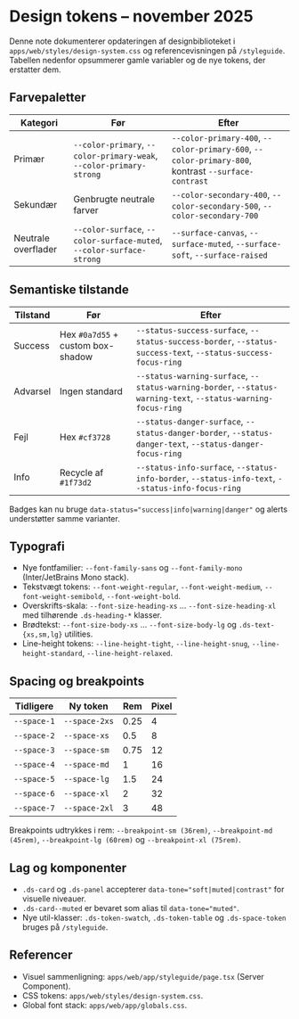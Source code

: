 # Design tokens – november 2025

Denne note dokumenterer opdateringen af designbiblioteket i `apps/web/styles/design-system.css` og referencevisningen på
`/styleguide`. Tabellen nedenfor opsummerer gamle variabler og de nye tokens, der erstatter dem.

## Farvepaletter

| Kategori | Før | Efter |
| --- | --- | --- |
| Primær | `--color-primary`, `--color-primary-weak`, `--color-primary-strong` | `--color-primary-400`, `--color-primary-600`, `--color-primary-800`, kontrast `--surface-contrast` |
| Sekundær | Genbrugte neutrale farver | `--color-secondary-400`, `--color-secondary-500`, `--color-secondary-700` |
| Neutrale overflader | `--color-surface`, `--color-surface-muted`, `--color-surface-strong` | `--surface-canvas`, `--surface-muted`, `--surface-soft`, `--surface-raised` |

## Semantiske tilstande

| Tilstand | Før | Efter |
| --- | --- | --- |
| Success | Hex `#0a7d55` + custom box-shadow | `--status-success-surface`, `--status-success-border`, `--status-success-text`, `--status-success-focus-ring` |
| Advarsel | Ingen standard | `--status-warning-surface`, `--status-warning-border`, `--status-warning-text`, `--status-warning-focus-ring` |
| Fejl | Hex `#cf3728` | `--status-danger-surface`, `--status-danger-border`, `--status-danger-text`, `--status-danger-focus-ring` |
| Info | Recycle af `#1f73d2` | `--status-info-surface`, `--status-info-border`, `--status-info-text`, `--status-info-focus-ring` |

Badges kan nu bruge `data-status="success|info|warning|danger"` og alerts understøtter samme varianter.

## Typografi

- Nye fontfamilier: `--font-family-sans` og `--font-family-mono` (Inter/JetBrains Mono stack).
- Tekstvægt tokens: `--font-weight-regular`, `--font-weight-medium`, `--font-weight-semibold`, `--font-weight-bold`.
- Overskrifts-skala: `--font-size-heading-xs` … `--font-size-heading-xl` med tilhørende `.ds-heading-*` klasser.
- Brødtekst: `--font-size-body-xs` … `--font-size-body-lg` og `.ds-text-{xs,sm,lg}` utilities.
- Line-height tokens: `--line-height-tight`, `--line-height-snug`, `--line-height-standard`, `--line-height-relaxed`.

## Spacing og breakpoints

| Tidligere | Ny token | Rem | Pixel |
| --- | --- | --- | --- |
| `--space-1` | `--space-2xs` | 0.25 | 4 |
| `--space-2` | `--space-xs` | 0.5 | 8 |
| `--space-3` | `--space-sm` | 0.75 | 12 |
| `--space-4` | `--space-md` | 1 | 16 |
| `--space-5` | `--space-lg` | 1.5 | 24 |
| `--space-6` | `--space-xl` | 2 | 32 |
| `--space-7` | `--space-2xl` | 3 | 48 |

Breakpoints udtrykkes i rem: `--breakpoint-sm (36rem)`, `--breakpoint-md (45rem)`, `--breakpoint-lg (60rem)` og `--breakpoint-xl (75rem)`.

## Lag og komponenter

- `.ds-card` og `.ds-panel` accepterer `data-tone="soft|muted|contrast"` for visuelle niveauer.
- `.ds-card--muted` er bevaret som alias til `data-tone="muted"`.
- Nye util-klasser: `.ds-token-swatch`, `.ds-token-table` og `.ds-space-token` bruges på `/styleguide`.

## Referencer

- Visuel sammenligning: `apps/web/app/styleguide/page.tsx` (Server Component).
- CSS tokens: `apps/web/styles/design-system.css`.
- Global font stack: `apps/web/app/globals.css`.
